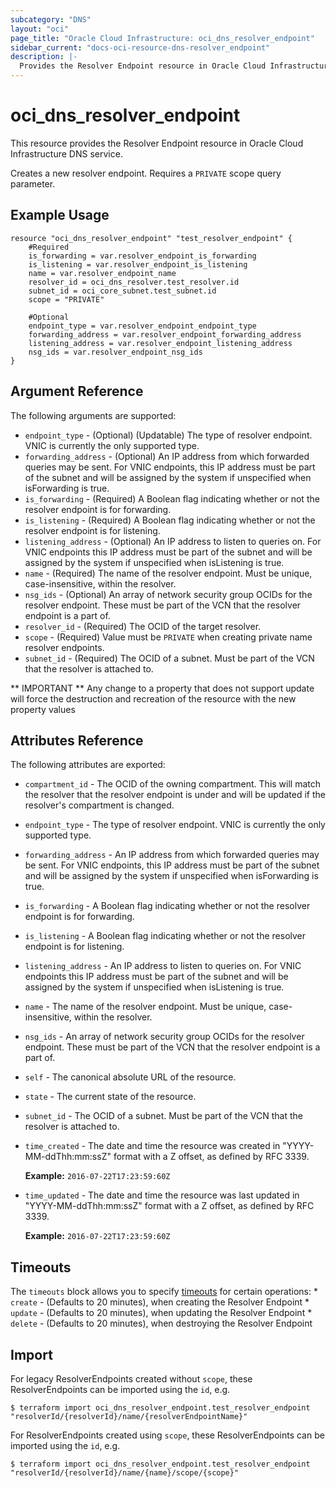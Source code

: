 ```yaml
---
subcategory: "DNS"
layout: "oci"
page_title: "Oracle Cloud Infrastructure: oci_dns_resolver_endpoint"
sidebar_current: "docs-oci-resource-dns-resolver_endpoint"
description: |-
  Provides the Resolver Endpoint resource in Oracle Cloud Infrastructure DNS service
---
```


# oci_dns_resolver_endpoint
This resource provides the Resolver Endpoint resource in Oracle Cloud Infrastructure DNS service.

Creates a new resolver endpoint. Requires a `PRIVATE` scope query parameter.


## Example Usage

```hcl
resource "oci_dns_resolver_endpoint" "test_resolver_endpoint" {
	#Required
	is_forwarding = var.resolver_endpoint_is_forwarding
	is_listening = var.resolver_endpoint_is_listening
	name = var.resolver_endpoint_name
	resolver_id = oci_dns_resolver.test_resolver.id
	subnet_id = oci_core_subnet.test_subnet.id
	scope = "PRIVATE"

	#Optional
	endpoint_type = var.resolver_endpoint_endpoint_type
	forwarding_address = var.resolver_endpoint_forwarding_address
	listening_address = var.resolver_endpoint_listening_address
	nsg_ids = var.resolver_endpoint_nsg_ids
}
```

## Argument Reference

The following arguments are supported:

* `endpoint_type` - (Optional) (Updatable) The type of resolver endpoint. VNIC is currently the only supported type. 
* `forwarding_address` - (Optional) An IP address from which forwarded queries may be sent. For VNIC endpoints, this IP address must be part of the subnet and will be assigned by the system if unspecified when isForwarding is true. 
* `is_forwarding` - (Required) A Boolean flag indicating whether or not the resolver endpoint is for forwarding. 
* `is_listening` - (Required) A Boolean flag indicating whether or not the resolver endpoint is for listening. 
* `listening_address` - (Optional) An IP address to listen to queries on. For VNIC endpoints this IP address must be part of the subnet and will be assigned by the system if unspecified when isListening is true. 
* `name` - (Required) The name of the resolver endpoint. Must be unique, case-insensitive, within the resolver. 
* `nsg_ids` - (Optional) An array of network security group OCIDs for the resolver endpoint. These must be part of the VCN that the resolver endpoint is a part of. 
* `resolver_id` - (Required) The OCID of the target resolver.
* `scope` - (Required) Value must be `PRIVATE` when creating private name resolver endpoints. 
* `subnet_id` - (Required) The OCID of a subnet. Must be part of the VCN that the resolver is attached to.


** IMPORTANT **
Any change to a property that does not support update will force the destruction and recreation of the resource with the new property values

## Attributes Reference

The following attributes are exported:

* `compartment_id` - The OCID of the owning compartment. This will match the resolver that the resolver endpoint is under and will be updated if the resolver's compartment is changed. 
* `endpoint_type` - The type of resolver endpoint. VNIC is currently the only supported type. 
* `forwarding_address` - An IP address from which forwarded queries may be sent. For VNIC endpoints, this IP address must be part of the subnet and will be assigned by the system if unspecified when isForwarding is true. 
* `is_forwarding` - A Boolean flag indicating whether or not the resolver endpoint is for forwarding. 
* `is_listening` - A Boolean flag indicating whether or not the resolver endpoint is for listening. 
* `listening_address` - An IP address to listen to queries on. For VNIC endpoints this IP address must be part of the subnet and will be assigned by the system if unspecified when isListening is true. 
* `name` - The name of the resolver endpoint. Must be unique, case-insensitive, within the resolver. 
* `nsg_ids` - An array of network security group OCIDs for the resolver endpoint. These must be part of the VCN that the resolver endpoint is a part of. 
* `self` - The canonical absolute URL of the resource.
* `state` - The current state of the resource.
* `subnet_id` - The OCID of a subnet. Must be part of the VCN that the resolver is attached to.
* `time_created` - The date and time the resource was created in "YYYY-MM-ddThh:mm:ssZ" format with a Z offset, as defined by RFC 3339.

	**Example:** `2016-07-22T17:23:59:60Z` 
* `time_updated` - The date and time the resource was last updated in "YYYY-MM-ddThh:mm:ssZ" format with a Z offset, as defined by RFC 3339.

	**Example:** `2016-07-22T17:23:59:60Z` 

## Timeouts

The `timeouts` block allows you to specify [timeouts](https://registry.terraform.io/providers/hashicorp/oci/latest/docs/guides/changing_timeouts) for certain operations:
	* `create` - (Defaults to 20 minutes), when creating the Resolver Endpoint
	* `update` - (Defaults to 20 minutes), when updating the Resolver Endpoint
	* `delete` - (Defaults to 20 minutes), when destroying the Resolver Endpoint


## Import

For legacy ResolverEndpoints created without `scope`, these ResolverEndpoints can be imported using the `id`, e.g.

```
$ terraform import oci_dns_resolver_endpoint.test_resolver_endpoint "resolverId/{resolverId}/name/{resolverEndpointName}" 
```

For ResolverEndpoints created using `scope`, these ResolverEndpoints can be imported using the `id`, e.g.

```
$ terraform import oci_dns_resolver_endpoint.test_resolver_endpoint "resolverId/{resolverId}/name/{name}/scope/{scope}"
```

